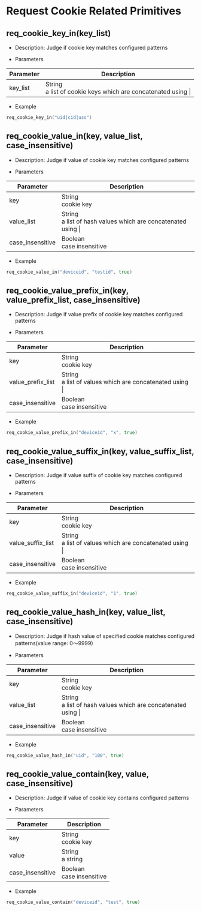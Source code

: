 # Request Cookie Related Primitives

## req_cookie_key_in(key_list)

* Description: Judge if cookie key matches configured patterns

* Parameters

| Parameter | Description |
| --------- | ---------- |
| key_list | String<br>a list of cookie keys which are concatenated using &#124; |

* Example

```go
req_cookie_key_in("uid|cid|uss")
```

## req_cookie_value_in(key, value_list, case_insensitive)

* Description: Judge if value of cookie key matches configured patterns

* Parameters

| Parameter | Description |
| --------- | ---------- |
| key | String<br>cookie key |
| value_list | String<br>a list of hash values which are concatenated using &#124; |
| case_insensitive | Boolean<br>case insensitive |

* Example

```go
req_cookie_value_in("deviceid", "testid", true)
```

## req_cookie_value_prefix_in(key, value_prefix_list, case_insensitive)

* Description: Judge if value prefix of cookie key matches configured patterns

* Parameters

| Parameter | Description |
| --------- | ---------- |
| key | String<br>cookie key |
| value_prefix_list | String<br>a list of values which are concatenated using &#124; |
| case_insensitive | Boolean<br>case insensitive |

* Example

```go
req_cookie_value_prefix_in("deviceid", "x", true)
```

## req_cookie_value_suffix_in(key, value_suffix_list, case_insensitive)

* Description: Judge if value suffix of cookie key matches configured patterns

* Parameters

| Parameter | Description |
| --------- | ---------- |
| key | String<br>cookie key |
| value_suffix_list | String<br>a list of values which are concatenated using &#124; |
| case_insensitive | Boolean<br>case insensitive |

* Example

```go
req_cookie_value_suffix_in("deviceid", "1", true)
```

## req_cookie_value_hash_in(key, value_list, case_insensitive)

* Description: Judge if hash value of specified cookie matches configured patterns(value range: 0～9999)

* Parameters

| Parameter | Description |
| --------- | ---------- |
| key | String<br>cookie key |
| value_list | String<br>a list of hash values which are concatenated using &#124; |
| case_insensitive | Boolean<br>case insensitive |

* Example

```go
req_cookie_value_hash_in("uid", "100", true)
```

## req_cookie_value_contain(key, value, case_insensitive)

* Description: Judge if value of cookie key contains configured patterns

* Parameters

| Parameter | Description |
| --------- | ---------- |
| key | String<br>cookie key |
| value | String<br>a string |
| case_insensitive | Boolean<br>case insensitive |

* Example

```go
req_cookie_value_contain("deviceid", "test", true)
```
